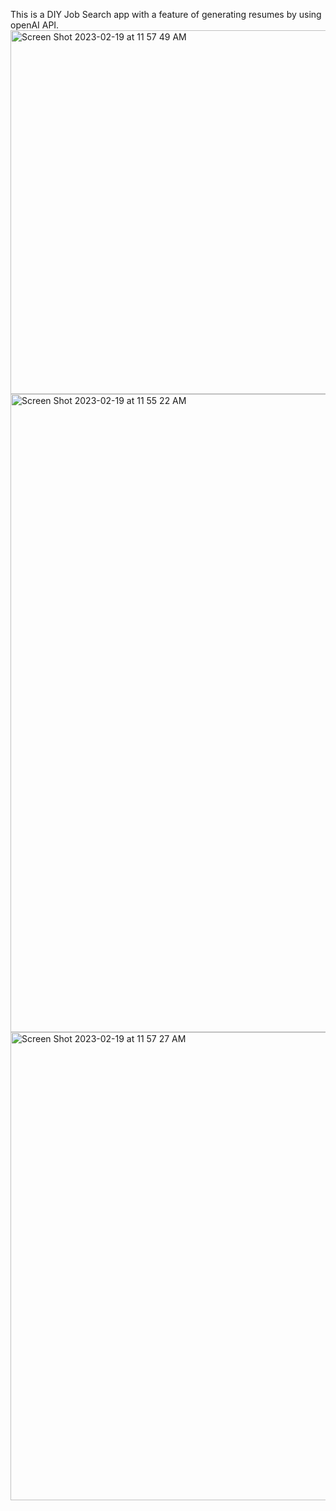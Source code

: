 This is a DIY Job Search app with a feature of generating resumes by using openAI API.
<img width="582" alt="Screen Shot 2023-02-19 at 11 57 49 AM" src="https://user-images.githubusercontent.com/96316198/219972010-a8eb44a6-b3ae-4563-9d04-547292f864ed.png">
<img width="1021" alt="Screen Shot 2023-02-19 at 11 55 22 AM" src="https://user-images.githubusercontent.com/96316198/219971874-d27fae67-b78d-4d11-b7bc-fd82f8824789.png">
<img width="749" alt="Screen Shot 2023-02-19 at 11 57 27 AM" src="https://user-images.githubusercontent.com/96316198/219971983-8db5c494-282c-4a8c-88cc-cc7745a1d299.png">
